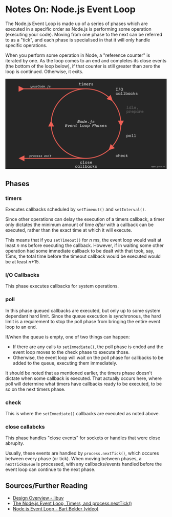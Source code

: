 # Notes On: Node.js Event Loop

The Node.js Event Loop is made up of a series of phases which are executed in a specific order as Node.js is performing some operation (executing your code). Moving from one phase to the next can be referred to as a "tick", and each phase is specialised in that it will only handle specific operations.

When you perform some operation in Node, a "reference counter" is iterated by one. As the loop comes to an end and completes its close events (the bottom of the loop below), if that counter is still greater than zero the loop is continued. Otherwise, it exits.

![node.js event loop diagram][nodejs_event_loop_diag]

## Phases

### timers

Executes callbacks scheduled by `setTimeout()` and `setInterval()`.

Since other operations can delay the execution of a timers callback, a timer only dictates the minimum amount of time *after* with a callback can be executed, rather than the exact time at which it will execute.

This means that if you `setTimeout()` for *n* ms, the event loop would wait at least *n* ms before executing the callback. However, if in waiting some other operation had some immediate callback to be dealt with that took, say, 15ms, the total time before the timeout callback would be executed would be at least *n*+15.



### I/O Callbacks

This phase executes callbacks for system operations.

### poll

In this phase queued callbacks are executed, but only up to some system dependant hard limit. Since the queue execution is synchronous, the hard limit is a requirement to stop the poll phase from bringing the entire event loop to an end.

If/when the queue is empty, one of two things can happen:

- If there are any calls to `setImmediate()`, the poll phase is ended and the event loop moves to the check phase to execute those.
- Otherwise, the event loop will wait on the poll phase for callbacks to be added to the queue, executing them immediately.

It should be noted that as mentioned earlier, the timers phase doesn't dictate when some callback is executed. That actually occurs here, where poll will determine what timers have callbacks ready to be executed, to be so on the next timers phase.

### check

This is where the `setImmediate()` callbacks are executed as noted above.

### close callabcks

This phase handles "close events" for sockets or handles that were close abruplty. 

Usually, these events are handled by `process.nextTick()`, which occures between every phase (or tick). When moving between phases, a `nextTickQueue` is processed, with any callbacks/events handled before the event loop can continue to the next phase.

## Sources/Further Reading

- [Design Overview - libuv](http://docs.libuv.org/en/v1.x/design.html)
- [The Node.js Event Loop, Timers, and process.nextTick()](https://nodejs.org/en/docs/guides/event-loop-timers-and-nexttick/)
- [Node.js Event Loop - Bart Belder (video)](https://www.youtube.com/watch?v=PNa9OMajw9w&t=525s)

[nodejs_event_loop_diag]: ../images/node_event_loop_phases.jpg "Node.js Event Loop"
